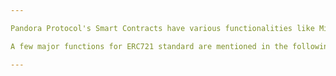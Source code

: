 ```yaml
---

Pandora Protocol's Smart Contracts have various functionalities like Minting, Selling, Buying, Auctioning tokens as well as creating personal collections and executing these functionalities inside collections.

A few major functions for ERC721 standard are mentioned in the following pages.

---
```

